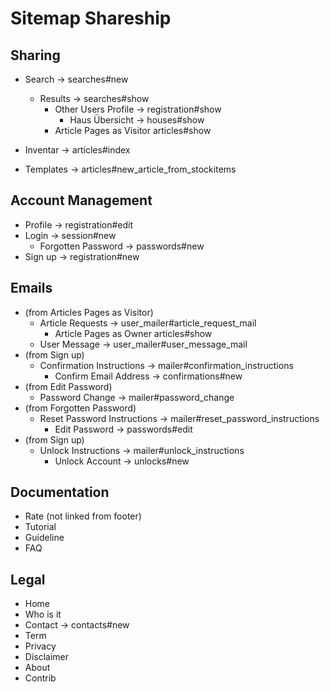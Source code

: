Sitemap Shareship
=================

Sharing
---------------

* Search -> searches#new
  * Results -> searches#show
    * Other Users Profile -> registration#show
      * Haus Übersicht -> houses#show
    * Article Pages as Visitor articles#show

* Inventar -> articles#index

* Templates -> articles#new_article_from_stockitems

Account Management
------

* Profile -> registration#edit
* Login -> session#new
  * Forgotten Password -> passwords#new
* Sign up -> registration#new

Emails
------

* (from Articles Pages as Visitor)
  * Article Requests -> user_mailer#article_request_mail
    * Article Pages as Owner articles#show
  * User Message -> user_mailer#user_message_mail
* (from Sign up)
  * Confirmation Instructions -> mailer#confirmation_instructions
    * Confirm Email Address -> confirmations#new
* (from Edit Password)
  * Password Change -> mailer#password_change
* (from Forgotten Password)
  * Reset Password Instructions -> mailer#reset_password_instructions
    * Edit Password -> passwords#edit
* (from Sign up)
  * Unlock Instructions -> mailer#unlock_instructions
    * Unlock Account -> unlocks#new

Documentation
-------------

* Rate (not linked from footer)
* Tutorial
* Guideline
* FAQ

Legal
-----

* Home
* Who is it
* Contact -> contacts#new
* Term
* Privacy
* Disclaimer
* About
* Contrib
